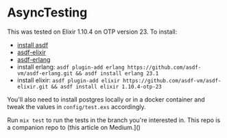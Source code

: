 # AsyncTesting

This was tested on Elixir 1.10.4 on OTP version 23. To install:

- [install asdf](https://github.com/asdf-vm/asdf)
- [asdf-elixir](https://github.com/asdf-vm/asdf-elixir)
- [asdf-erlang](https://github.com/asdf-vm/asdf-erlang)
- install erlang: `asdf plugin-add erlang https://github.com/asdf-vm/asdf-erlang.git && asdf install erlang 23.1`
- install elixir: `asdf plugin-add elixir https://github.com/asdf-vm/asdf-elixir.git && asdf install elixir 1.10.4-otp-23`

You'll also need to install postgres locally or in a docker container and tweak the values in `config/test.exs` accordingly.

Run `mix test` to run the tests in the branch you're interested in. This repo is a companion repo to (this article on Medium.]()
